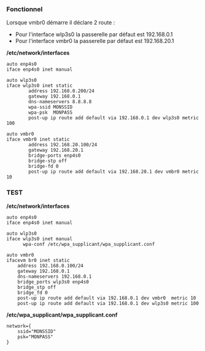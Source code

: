 ### Fonctionnel
Lorsque vmbr0 démarre il déclare 2 route :
- Pour l'interface wlp3s0 la passerelle par défaut est 192.168.0.1
- Pour l'interface vmbr0  la passerelle par défaut est 192.168.20.1

**/etc/network/interfaces**
```
auto enp4s0
iface enp4s0 inet manual

auto wlp3s0
iface wlp3s0 inet static
        address 192.168.0.200/24
        gateway 192.168.0.1
        dns-nameservers 8.8.8.8
        wpa-ssid MONSSID
        wpa-psk  MONPASS
        post-up ip route add default via 192.168.0.1 dev wlp3s0 metric 100

auto vmbr0
iface vmbr0 inet static
        address 192.168.20.100/24
        gateway 192.168.20.1
        bridge-ports enp4s0
        bridge-stp off
        bridge-fd 0
        post-up ip route add default via 192.168.20.1 dev vmbr0 metric 10
```


### TEST

**/etc/network/interfaces**
```
auto enp4s0
iface enp4s0 inet manual

auto wlp3s0
iface wlp3s0 inet manual
      wpa-conf /etc/wpa_supplicant/wpa_supplicant.conf

auto vmbr0
ifacevm br0 inet static
    address 192.168.0.100/24
    gateway 192.168.0.1
    dns-nameservers 192.168.0.1
    bridge_ports wlp3s0 enp4s0
    bridge_stp off
    bridge_fd 0
    post-up ip route add default via 192.168.0.1 dev vmbr0  metric 10
    post-up ip route add default via 192.168.0.1 dev wlp3s0 metric 100
```

**/etc/wpa_supplicant/wpa_supplicant.conf**
```
network={
    ssid="MONSSID"
    psk="MONPASS"
}
```
